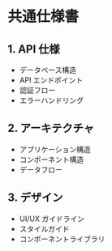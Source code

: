 # 共通仕様書

## 1. API 仕様

- データベース構造
- API エンドポイント
- 認証フロー
- エラーハンドリング

## 2. アーキテクチャ

- アプリケーション構造
- コンポーネント構造
- データフロー

## 3. デザイン

- UI/UX ガイドライン
- スタイルガイド
- コンポーネントライブラリ
